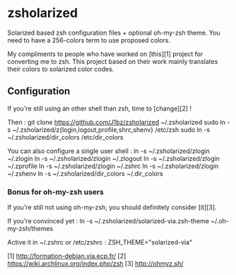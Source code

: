 zsholarized
===========
Solarized based zsh configuration files + optional oh-my-zsh theme. You need
to have a 256-colors term to use proposed colors.

My compliments to people who have worked on [this][1] project for converting
me to zsh. This project based on their work mainly translates their colors to
solarized color codes.

Configuration
-------------
If you're still using an other shell than zsh, time to [change][2] !

Then :
    git clone https://github.com/J1bz/zsholarized ~/.zsholarized
    sudo ln -s ~/.zsholarized/z{login,logout,profile,shrc,shenv} /etc/zsh
    sudo ln -s ~/.zsholarized/dir_colors /etc/dir_colors

You can also configure a single user shell :
    ln -s ~/.zsholarized/zlogin ~/.zlogin
    ln -s ~/.zsholarized/zlogin ~/.zlogout
    ln -s ~/.zsholarized/zlogin ~/.zprofile
    ln -s ~/.zsholarized/zlogin ~/.zshrc
    ln -s ~/.zsholarized/zlogin ~/.zshenv
    ln -s ~/.zsholarized/dir_colors ~/.dir_colors

### Bonus for oh-my-zsh users
If you're still not using oh-my-zsh, you should definitely consider [it][3].

If you're convinced yet :
    ln -s ~/.zsholarized/solarized-via.zsh-theme ~/.oh-my-zsh/themes

Active it in ~/.zshrc or /etc/zshrc :
    ZSH_THEME="solarized-via"

[1] http://formation-debian.via.ecp.fr/
[2] https://wiki.archlinux.org/index.php/zsh
[3] http://ohmyz.sh/
